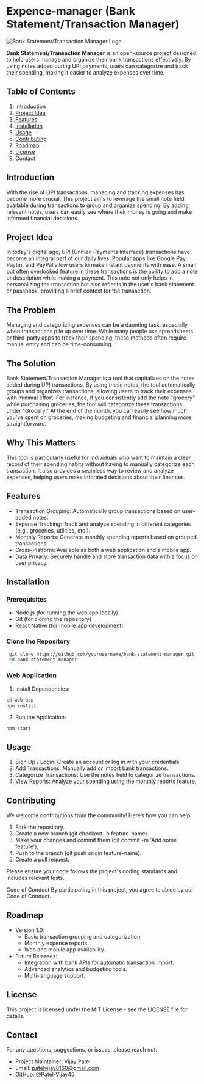 # Expence-manager (Bank Statement/Transaction Manager)

![Bank Statement/Transaction Manager Logo](link-to-your-logo.png)

**Bank Statement/Transaction Manager** is an open-source project designed to help users manage and organize their bank transactions effectively. By using notes added during UPI payments, users can categorize and track their spending, making it easier to analyze expenses over time.

## Table of Contents

1. [Introduction](#introduction)
2. [Project Idea](#project-idea)
3. [Features](#features)
4. [Installation](#installation)
5. [Usage](#usage)
6. [Contributing](#contributing)
7. [Roadmap](#roadmap)
8. [License](#license)
9. [Contact](#contact)

## Introduction

With the rise of UPI transactions, managing and tracking expenses has become more crucial. This project aims to leverage the small note field available during transactions to group and organize spending. By adding relevant notes, users can easily see where their money is going and make informed financial decisions.

## Project Idea
In today's digital age, UPI (Unified Payments Interface) transactions have become an integral part of our daily lives. Popular apps like Google Pay, Paytm, and PayPal allow users to make instant payments with ease. A small but often overlooked feature in these transactions is the ability to add a note or description while making a payment. This note not only helps in personalizing the transaction but also reflects in the user's bank statement or passbook, providing a brief context for the transaction.

## The Problem
Managing and categorizing expenses can be a daunting task, especially when transactions pile up over time. While many people use spreadsheets or third-party apps to track their spending, these methods often require manual entry and can be time-consuming.

## The Solution
Bank Statement/Transaction Manager is a tool that capitalizes on the notes added during UPI transactions. By using these notes, the tool automatically groups and organizes transactions, allowing users to track their expenses with minimal effort. For instance, if you consistently add the note "grocery" while purchasing groceries, the tool will categorize these transactions under "Grocery." At the end of the month, you can easily see how much you've spent on groceries, making budgeting and financial planning more straightforward.

## Why This Matters
This tool is particularly useful for individuals who want to maintain a clear record of their spending habits without having to manually categorize each transaction. It also provides a seamless way to review and analyze expenses, helping users make informed decisions about their finances.

## Features

- Transaction Grouping: Automatically group transactions based on user-added notes.
- Expense Tracking: Track and analyze spending in different categories (e.g., groceries, utilities, etc.).
- Monthly Reports: Generate monthly spending reports based on grouped transactions.
- Cross-Platform: Available as both a web application and a mobile app.
- Data Privacy: Securely handle and store transaction data with a focus on user privacy.




## Installation

### Prerequisites

- Node.js (for running the web app locally)
- Git (for cloning the repository)
- React Native (for mobile app development)

### Clone the Repository

```bash
 git clone https://github.com/yourusername/bank-statement-manager.git
 cd bank-statement-manager

```


### Web Application

1. Install Dependencies:


```bash  
cd web-app
npm install
```

2. Run the Application:

```
npm start
```
## Usage
1. Sign Up / Login: Create an account or log in with your credentials.
2. Add Transactions: Manually add or import bank transactions.
3. Categorize Transactions: Use the notes field to categorize transactions.
4. View Reports: Analyze your spending using the monthly reports feature.


## Contributing
We welcome contributions from the community! Here’s how you can help:

1. Fork the repository.
2. Create a new branch (git checkout -b feature-name).
3. Make your changes and commit them (git commit -m 'Add some feature').
4. Push to the branch (git push origin feature-name).
5. Create a pull request.


Please ensure your code follows the project's coding standards and includes relevant tests.

Code of Conduct
By participating in this project, you agree to abide by our Code of Conduct.

## Roadmap

- Version 1.0:
    - Basic transaction grouping and categorization.
    - Monthly expense reports.
    - Web and mobile app availability.
- Future Releases:
    - Integration with bank APIs for automatic transaction import.
    - Advanced analytics and budgeting tools.
    - Multi-language support.

## License

This project is licensed under the MIT License - see the LICENSE file for details.

## Contact

For any questions, suggestions, or issues, please reach out:

- Project Maintainer: Vijay Patel
- Email: patelvijay8160@gmail.com
- GitHub: @Patel-Vijay45
